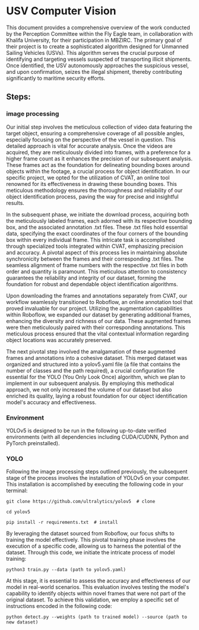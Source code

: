 # USV Computer Vision
This document provides a comprehensive overview of the work conducted by the Perception Committee within the Fly Eagle team, in collaboration with Khalifa University, for their participation in MBZIRC. The primary goal of their project is to create a sophisticated algorithm designed for Unmanned Sailing Vehicles (USVs). This algorithm serves the crucial purpose of identifying and targeting vessels suspected of transporting illicit shipments. Once identified, the USV autonomously approaches the suspicious vessel, and upon confirmation, seizes the illegal shipment, thereby contributing significantly to maritime security efforts. 

## Steps: 

### image processing
Our initial step involves the meticulous collection of video data featuring the target object, ensuring a comprehensive coverage of all possible angles, especially focusing on the perspective of the vessel in question. This detailed approach is vital for accurate analysis. Once the videos are acquired, they are meticulously divided into frames, with a preference for a higher frame count as it enhances the precision of our subsequent analysis. These frames act as the foundation for delineating bounding boxes around objects within the footage, a crucial process for object identification. In our specific project, we opted for the utilization of CVAT, an online tool renowned for its effectiveness in drawing these bounding boxes. This meticulous methodology ensures the thoroughness and reliability of our object identification process, paving the way for precise and insightful results.

In the subsequent phase, we initiate the download process, acquiring both the meticulously labeled frames, each adorned with its respective bounding box, and the associated annotation .txt files. These .txt files hold essential data, specifying the exact coordinates of the four corners of the bounding box within every individual frame. This intricate task is accomplished through specialized tools integrated within CVAT, emphasizing precision and accuracy. A pivotal aspect of this process lies in maintaining absolute synchronicity between the frames and their corresponding .txt files. The seamless alignment of frame numbers with the respective .txt files in both order and quantity is paramount. This meticulous attention to consistency guarantees the reliability and integrity of our dataset, forming the foundation for robust and dependable object identification algorithms.

Upon downloading the frames and annotations separately from CVAT, our workflow seamlessly transitioned to Roboflow, an online annotation tool that proved invaluable for our project. Utilizing the augmentation capabilities within Roboflow, we expanded our dataset by generating additional frames, enhancing the diversity and richness of our data. These augmented frames were then meticulously paired with their corresponding annotations. This meticulous process ensured that the vital contextual information regarding object locations was accurately preserved.

The next pivotal step involved the amalgamation of these augmented frames and annotations into a cohesive dataset. This merged dataset was organized and structured into a yolov5.yaml file (a file that contains the number of classes and the path required), a crucial configuration file essential for the YOLO (You Only Look Once) algorithm, which we plan to implement in our subsequent analysis. By employing this methodical approach, we not only increased the volume of our dataset but also enriched its quality, laying a robust foundation for our object identification model's accuracy and effectiveness.
### Environment
YOLOv5 is designed to be run in the following up-to-date verified environments (with all dependencies including CUDA/CUDNN, Python and PyTorch preinstalled).

### YOLO
Following the image processing steps outlined previously, the subsequent stage of the process involves the installation of YOLOv5 on your computer. This installation is accomplished by executing the following code in your terminal:

`git clone https://github.com/ultralytics/yolov5  # clone` 

`cd yolov5`

`pip install -r requirements.txt  # install`

By leveraging the dataset sourced from Roboflow, our focus shifts to training the model effectively. This pivotal training phase involves the execution of a specific code, allowing us to harness the potential of the dataset. Through this code, we initiate the intricate process of model training: 


`python3 train.py --data (path to yolov5.yaml)`

At this stage, it is essential to assess the accuracy and effectiveness of our model in real-world scenarios. This evaluation involves testing the model's capability to identify objects within novel frames that were not part of the original dataset. To achieve this validation, we employ a specific set of instructions encoded in the following code: 

`python detect.py --weights (path to trained model) --source (path to new dataset)`

